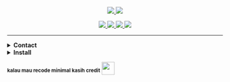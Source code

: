 <p align="center">
<a href="https://ibb.co/kJzZTmP"><img src="https://telegra.ph/file/1eb044a8f45b1f01e2cda.jpg"</a>
<a href="https://github.com/Jabalsurya2105/Mechabot-DB"><img src="https://img.shields.io/badge/Mecha WhatsApp Bot-silver?style=for-the-badge"></a>
<p align="center">
<a href="https://github.com/Jabalsurya2105/Mechabot-DB"><img src="https://img.shields.io/github/watchers/Jabalsurya2105/Mechabot-DB.svg"</a>
<a href="https://github.com/Jabalsurya2105/Mechabot-DB"><img src="https://img.shields.io/github/stars/Jabalsurya2105/Mechabot-DB.svg"</a>
<a href="https://github.com/Jabalsurya2105/Mechabot-DB"><img src="https://img.shields.io/github/forks/Jabalsurya2105/Mechabot-DB.svg"</a>
<a href="https://github.com/Jabalsurya2105/Mechabot-DB"><img src="https://img.shields.io/github/repo-size/Jabalsurya2105/Mechabot-DB.svg"></a>

***

<details close="close">
<summary><b>Contact</summary>
<a href="http://wa.me/62895415497664"><img src="https://img.shields.io/badge/Whatsapp-30302f?style=flat&logo=whatsapp"></a>
<a href="http://www.instagram.com/surya_skylark05/"><img src="https://img.shields.io/badge/Instagram-30302f?style=flat&logo=instagram"></a>
</details>

<details close="close">
<summary><b>Install</summary>
<img src="https://www.animatedimages.org/data/media/562/animated-line-image-0019.gif"></img>
</details>


<sup>kalau mau recode minimal kasih credit</sup> <img src="https://www.animatedimages.org/data/media/2113/animated-3d-smiley-image-0011.gif" width="30">
